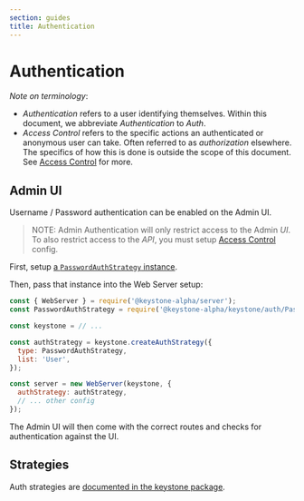 ```yaml
---
section: guides
title: Authentication
---
```


# Authentication

_Note on terminology_:

- _Authentication_ refers to a user identifying themselves.
  Within this document, we abbreviate _Authentication_ to _Auth_.
- _Access Control_ refers to the specific actions an authenticated or anonymous
  user can take. Often referred to as _authorization_ elsewhere.
  The specifics of how this is done is outside the scope of this document.
  See [Access Control](../access-control.md) for more.

## Admin UI

Username / Password authentication can be enabled on the Admin UI.

> NOTE: Admin Authentication will only restrict access to the Admin _UI_.
> To also restrict access to the _API_,
> you must setup [Access Control](../access-control.md) config.

First, setup [a `PasswordAuthStrategy` instance](#passwordauthstrategy).

Then, pass that instance into the Web Server setup:

```javascript
const { WebServer } = require('@keystone-alpha/server');
const PasswordAuthStrategy = require('@keystone-alpha/keystone/auth/Password');

const keystone = // ...

const authStrategy = keystone.createAuthStrategy({
  type: PasswordAuthStrategy,
  list: 'User',
});

const server = new WebServer(keystone, {
  authStrategy: authStrategy,
  // ... other config
});
```

The Admin UI will then come with the correct routes and checks for
authentication against the UI.

## Strategies

Auth strategies are
[documented in the keystone package](../../packages/keystone/auth/README.md).
